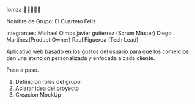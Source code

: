 Iomza 🍕🍣🍗🥞🍭

Nombre de Grupo: El Cuarteto Feliz

integrantes:
Michael Olmos 
javier gutierrez (Scrum Master)
Diego Martínez(Product Owner)
Raul Figueroa (Tech Lead)

Aplicativo web basado en los gustos del usuario para que los comercios den una atencion personalizada y enfocada a cada cliente.

Paso a paso.
1. Definicion roles del grupo
2. Aclarar idea del proyecto
3. Creacion MockUp

